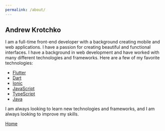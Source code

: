 ```yaml
---
permalink: /about/
---
```


## Andrew Krotchko

I am a full-time front-end developer with a background creating mobile and web applications. I have a passion for creating beautiful and functional interfaces. I have a background in web development and have worked with many different technologies and frameworks. Here are a few of my favorite technologies:

 - [Flutter](https://flutter.dev/)
 - [Dart](https://dart.dev/)
 - [Ionic](https://ionicframework.com/)
 - [JavaScript](https://developer.mozilla.org/en-US/docs/Web/JavaScript)
 - [TypeScript](https://www.typescriptlang.org/)
 - [Java](https://www.java.com/)

 I am always looking to learn new technologies and frameworks, and I am always looking to improve my skills.


[Home](/)
